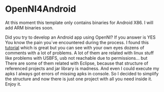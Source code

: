 OpenNI4Android
==============
 At this moment this template only contains binaries for Android X86. I will add ARM binaries soon.
 
Did you try to develop an Android app using OpenNI? If you answer is YES You know the pain you´ve encountered during the process.
I found this [tutorial](http://www.hirotakaster.com/archives/2012/01/how-to-build-openni-android-application.php) which is great but
you can see with your own eyes dozens of comments with a lot of problems. A lot of them are related with linux stuff like problems with USBFS, usb not reachable due to
permissions... but There are some of them related with Eclipse, because that structure of referenced projects and jar library is madness. And even I could execute my apks I always
got errors of missing apks in console. So I decided to simplify the structure and now there is just one project with all you need inside it.
Enjoy it.

